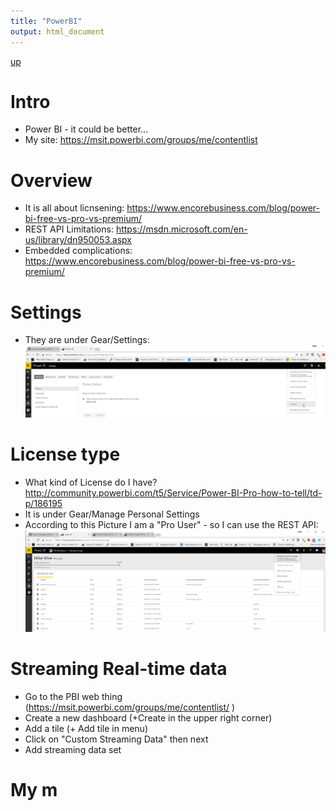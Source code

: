 ```yaml
---
title: "PowerBI"
output: html_document
---
```

[up](https://mikewise2718.github.io/markdowndocs/)

# Intro
- Power BI - it could be better...
- My site: https://msit.powerbi.com/groups/me/contentlist

# Overview 
- It is all about licnsening: https://www.encorebusiness.com/blog/power-bi-free-vs-pro-vs-premium/
- REST API Limitations: https://msdn.microsoft.com/en-us/library/dn950053.aspx
- Embedded complications: https://www.encorebusiness.com/blog/power-bi-free-vs-pro-vs-premium/


# Settings
- They are under Gear/Settings:<br>
![gears](gearsettings.png)

# License type
- What kind of License do I have? http://community.powerbi.com/t5/Service/Power-BI-Pro-how-to-tell/td-p/186195
- It is under Gear/Manage Personal Settings<br>
- According to this Picture I am a "Pro User" - so I can use the REST API:<br>
![gears](ManagePersonalSettings.png)

# Streaming Real-time data
- Go to the PBI web thing (https://msit.powerbi.com/groups/me/contentlist/ )
- Create a new dashboard (+Create in the upper right corner)
- Add a tile (+ Add tile in menu)
- Click on "Custom Streaming Data" then next
- Add streaming data set

# My m